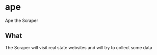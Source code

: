 # ape
Ape the Scraper

## What

The Scraper will visit real state websites and will try to collect some data
